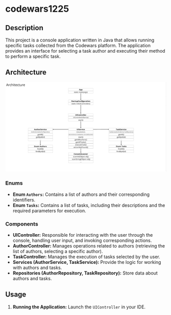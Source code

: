 # codewars1225

## Description
This project is a console application written in Java that allows running specific tasks collected from the Codewars platform. The application provides an interface for selecting a task author and executing their method to perform a specific task.

## Architecture

![Architecture Diagram](docs/images/architecture.png)

### Enums

- **Enum `Authors`:** Contains a list of authors and their corresponding identifiers.
- **Enum `Tasks`:** Contains a list of tasks, including their descriptions and the required parameters for execution.

### Components

- **UIController:** Responsible for interacting with the user through the console, handling user input, and invoking corresponding actions.
- **AuthorController:** Manages operations related to authors (retrieving the list of authors, selecting a specific author).
- **TaskController:** Manages the execution of tasks selected by the user.
- **Services (AuthorService, TaskService):** Provide the logic for working with authors and tasks.
- **Repositories (AuthorRepository, TaskRepository):** Store data about authors and tasks.

## Usage

1. **Running the Application:**
   Launch the `UIController` in your IDE.
